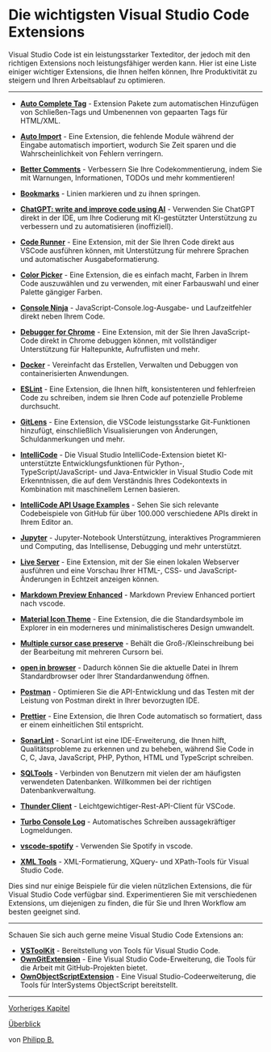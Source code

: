 # Die wichtigsten Visual Studio Code Extensions

Visual Studio Code ist ein leistungsstarker Texteditor, der jedoch mit den richtigen Extensions noch leistungsfähiger werden kann. Hier ist eine Liste einiger wichtiger Extensions, die Ihnen helfen können, Ihre Produktivität zu steigern und Ihren Arbeitsablauf zu optimieren.

---

-   **[Auto Complete Tag](https://marketplace.visualstudio.com/items?itemName=formulahendry.auto-complete-tag)** - Extension Pakete zum automatischen Hinzufügen von Schließen-Tags und Umbenennen von gepaarten Tags für HTML/XML.

-   **[Auto Import](https://marketplace.visualstudio.com/items?itemName=steoates.autoimport)** - Eine Extension, die fehlende Module während der Eingabe automatisch importiert, wodurch Sie Zeit sparen und die Wahrscheinlichkeit von Fehlern verringern.

-   **[Better Comments](https://marketplace.visualstudio.com/items?itemName=aaron-bond.better-comments)** - Verbessern Sie Ihre Codekommentierung, indem Sie mit Warnungen, Informationen, TODOs und mehr kommentieren!

-   **[Bookmarks](https://marketplace.visualstudio.com/items?itemName=alefragnani.Bookmarks)** - Linien markieren und zu ihnen springen.

-   **[ChatGPT: write and improve code using AI](https://marketplace.visualstudio.com/items?itemName=timkmecl.chatgpt)** - Verwenden Sie ChatGPT direkt in der IDE, um Ihre Codierung mit KI-gestützter Unterstützung zu verbessern und zu automatisieren (inoffiziell).

-   **[Code Runner](https://marketplace.visualstudio.com/items?itemName=formulahendry.code-runner)** - Eine Extension, mit der Sie Ihren Code direkt aus VSCode ausführen können, mit Unterstützung für mehrere Sprachen und automatischer Ausgabeformatierung.

-   **[Color Picker](https://marketplace.visualstudio.com/items?itemName=anseki.vscode-color)** - Eine Extension, die es einfach macht, Farben in Ihrem Code auszuwählen und zu verwenden, mit einer Farbauswahl und einer Palette gängiger Farben.

-   **[Console Ninja](https://marketplace.visualstudio.com/items?itemName=WallabyJs.console-ninja)** - JavaScript-Console.log-Ausgabe- und Laufzeitfehler direkt neben Ihrem Code.

-   **[Debugger for Chrome](https://marketplace.visualstudio.com/items?itemName=msjsdiag.debugger-for-chrome)** - Eine Extension, mit der Sie Ihren JavaScript-Code direkt in Chrome debuggen können, mit vollständiger Unterstützung für Haltepunkte, Aufruflisten und mehr.

-   **[Docker](https://marketplace.visualstudio.com/items?itemName=ms-azuretools.vscode-docker)** - Vereinfacht das Erstellen, Verwalten und Debuggen von containerisierten Anwendungen.

-   **[ESLint](https://marketplace.visualstudio.com/items?itemName=dbaeumer.vscode-eslint)** - Eine Extension, die Ihnen hilft, konsistenteren und fehlerfreien Code zu schreiben, indem sie Ihren Code auf potenzielle Probleme durchsucht.

-   **[GitLens](https://marketplace.visualstudio.com/items?itemName=eamodio.gitlens)** - Eine Extension, die VSCode leistungsstarke Git-Funktionen hinzufügt, einschließlich Visualisierungen von Änderungen, Schuldanmerkungen und mehr.

-   **[IntelliCode](https://marketplace.visualstudio.com/items?itemName=VisualStudioExptTeam.vscodeintellicode)** - Die Visual Studio IntelliCode-Extension bietet KI-unterstützte Entwicklungsfunktionen für Python-, TypeScript/JavaScript- und Java-Entwickler in Visual Studio Code mit Erkenntnissen, die auf dem Verständnis Ihres Codekontexts in Kombination mit maschinellem Lernen basieren.

-   **[IntelliCode API Usage Examples](https://marketplace.visualstudio.com/items?itemName=VisualStudioExptTeam.intellicode-api-usage-examples)** - Sehen Sie sich relevante Codebeispiele von GitHub für über 100.000 verschiedene APIs direkt in Ihrem Editor an.

-   **[Jupyter](https://marketplace.visualstudio.com/items?itemName=ms-toolsai.jupyter)** - Jupyter-Notebook Unterstützung, interaktives Programmieren und Computing, das Intellisense, Debugging und mehr unterstützt.

-   **[Live Server](https://marketplace.visualstudio.com/items?itemName=ritwickdey.LiveServer)** - Eine Extension, mit der Sie einen lokalen Webserver ausführen und eine Vorschau Ihrer HTML-, CSS- und JavaScript-Änderungen in Echtzeit anzeigen können.

-   **[Markdown Preview Enhanced](https://marketplace.visualstudio.com/items?itemName=shd101wyy.markdown-preview-enhanced)** - Markdown Preview Enhanced portiert nach vscode.

-   **[Material Icon Theme](https://marketplace.visualstudio.com/items?itemName=PKief.material-icon-theme)** - Eine Extension, die die Standardsymbole im Explorer in ein moderneres und minimalistischeres Design umwandelt.

-   **[Multiple cursor case preserve](https://marketplace.visualstudio.com/items?itemName=Cardinal90.multi-cursor-case-preserve)** - Behält die Groß-/Kleinschreibung bei der Bearbeitung mit mehreren Cursorn bei.

-   **[open in browser](https://marketplace.visualstudio.com/items?itemName=techer.open-in-browser)** - Dadurch können Sie die aktuelle Datei in Ihrem Standardbrowser oder Ihrer Standardanwendung öffnen.

-   **[Postman](https://marketplace.visualstudio.com/items?itemName=Postman.postman-for-vscode)** - Optimieren Sie die API-Entwicklung und das Testen mit der Leistung von Postman direkt in Ihrer bevorzugten IDE.

-   **[Prettier](https://marketplace.visualstudio.com/items?itemName=esbenp.prettier-vscode)** - Eine Extension, die Ihren Code automatisch so formatiert, dass er einem einheitlichen Stil entspricht.

-   **[SonarLint](https://marketplace.visualstudio.com/items?itemName=SonarSource.sonarlint-vscode)** - SonarLint ist eine IDE-Erweiterung, die Ihnen hilft, Qualitätsprobleme zu erkennen und zu beheben, während Sie Code in C, C, Java, JavaScript, PHP, Python, HTML und TypeScript schreiben.

-   **[SQLTools](https://marketplace.visualstudio.com/items?itemName=mtxr.sqltools)** - Verbinden von Benutzern mit vielen der am häufigsten verwendeten Datenbanken. Willkommen bei der richtigen Datenbankverwaltung.

-   **[Thunder Client](https://marketplace.visualstudio.com/items?itemName=rangav.vscode-thunder-client)** - Leichtgewichtiger-Rest-API-Client für VSCode.

-   **[Turbo Console Log](https://marketplace.visualstudio.com/items?itemName=ChakrounAnas.turbo-console-log)** - Automatisches Schreiben aussagekräftiger Logmeldungen.

-   **[vscode-spotify](https://marketplace.visualstudio.com/items?itemName=shyykoserhiy.vscode-spotify)** - Verwenden Sie Spotify in vscode.

-   **[XML Tools](https://marketplace.visualstudio.com/items?itemName=DotJoshJohnson.xml)** - XML-Formatierung, XQuery- und XPath-Tools für Visual Studio Code.

Dies sind nur einige Beispiele für die vielen nützlichen Extensions, die für Visual Studio Code verfügbar sind. Experimentieren Sie mit verschiedenen Extensions, um diejenigen zu finden, die für Sie und Ihren Workflow am besten geeignet sind.

---

Schauen Sie sich auch gerne meine Visual Studio Code Extensions an:

-   **[VSToolKit](https://marketplace.visualstudio.com/items?itemName=PhilippBo.vstoolkit)** - Bereitstellung von Tools für Visual Studio Code.
-   **[OwnGitExtension](https://github.com/phil1436/owngitextension)** - Eine Visual Studio Code-Erweiterung, die Tools für die Arbeit mit GitHub-Projekten bietet.
-   **[OwnObjectScriptExtension](https://marketplace.visualstudio.com/items?itemName=PhilippB.ownobjectscriptextension)** - Eine Visual Studio-Codeerweiterung, die Tools für InterSystems ObjectScript bereitstellt.

---

[Vorheriges Kapitel](KeyboardShortcuts.md)

[Überblick](../README.md)

von [Philipp B.](https://github.com/phil1436)
